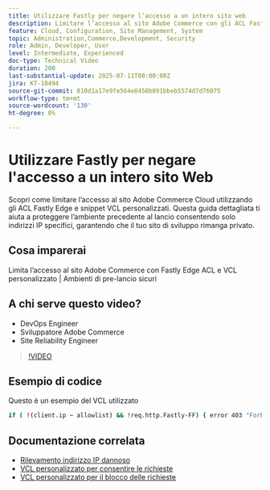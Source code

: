 ```yaml
---
title: Utilizzare Fastly per negare l’accesso a un intero sito web
description: Limitare l’accesso al sito Adobe Commerce con gli ACL Fastly Edge e un VCL personalizzato
feature: Cloud, Configuration, Site Management, System
topic: Administration,Commerce,Development, Security
role: Admin, Developer, User
level: Intermediate, Experienced
doc-type: Technical Video
duration: 200
last-substantial-update: 2025-07-11T00:00:00Z
jira: KT-18494
source-git-commit: 810d1a17e9fe564e8450b091bbeb5574d7d76075
workflow-type: tm+mt
source-wordcount: '130'
ht-degree: 0%

---
```



# Utilizzare Fastly per negare l&#39;accesso a un intero sito Web

Scopri come limitare l’accesso al sito Adobe Commerce Cloud utilizzando gli ACL Fastly Edge e snippet VCL personalizzati. Questa guida dettagliata ti aiuta a proteggere l’ambiente precedente al lancio consentendo solo indirizzi IP specifici, garantendo che il tuo sito di sviluppo rimanga privato.

## Cosa imparerai

Limita l’accesso al sito Adobe Commerce con Fastly Edge ACL e VCL personalizzato | Ambienti di pre-lancio sicuri

## A chi serve questo video?

* DevOps Engineer
* Sviluppatore Adobe Commerce
* Site Reliability Engineer

>[!VIDEO](https://video.tv.adobe.com/v/3464779/?learn=on&enablevpops)

## Esempio di codice

Questo è un esempio del VCL utilizzato

```BASH
if ( !(client.ip ~ allowlist) && !req.http.Fastly-FF) { error 403 "Forbidden";}
```

## Documentazione correlata

* [Rilevamento indirizzo IP dannoso](https://experienceleague.adobe.com/en/docs/commerce-learn/tutorials/tools/new-relic/malicious-ip)
* [VCL personalizzato per consentire le richieste](https://experienceleague.adobe.com/en/docs/commerce-on-cloud/user-guide/cdn/custom-vcl-snippets/fastly-vcl-allowlist)
* [VCL personalizzato per il blocco delle richieste](https://experienceleague.adobe.com/en/docs/commerce-on-cloud/user-guide/cdn/custom-vcl-snippets/fastly-vcl-blocking)